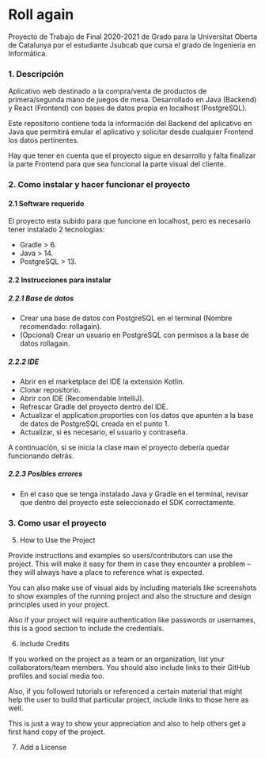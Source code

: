 # Roll again

Proyecto de Trabajo de Final 2020-2021 de Grado para la Universitat Oberta de Catalunya por el estudiante Jsubcab que cursa el grado de Ingenieria en Informática.

### 1. Descripción

Aplicativo web destinado a la compra/venta de productos de primera/segunda mano de juegos de mesa. Desarrollado en Java (Backend) y React (Frontend) con bases de datos propia en localhost (PostgreSQL).

Este repositorio contiene toda la información del Backend del aplicativo en Java que permitirá emular el aplicativo y solicitar desde cualquier Frontend los datos pertinentes.

Hay que tener en cuenta que el proyecto sigue en desarrollo y falta finalizar la parte Frontend para que sea funcional la parte visual del cliente.

### 2. Como instalar y hacer funcionar el proyecto

#### 2.1 Software requerido

El proyecto esta subido para que funcione en localhost, pero es necesario tener instalado 2 tecnologias:

- Gradle > 6.
- Java > 14.
- PostgreSQL > 13.

#### 2.2 Instrucciones para instalar

##### 2.2.1 Base de datos
- Crear una base de datos con PostgreSQL en el terminal (Nombre recomendado: rollagain).
- (Opcional) Crear un usuario en PostgreSQL con permisos a la base de datos rollagain.

##### 2.2.2 IDE
- Abrir en el marketplace del IDE la extensión Kotlin.
- Clonar repositorio.
- Abrir con IDE (Recomendable IntelliJ).
- Refrescar Gradle del proyecto dentro del IDE.
- Actualizar el application.proporties con los datos que apunten a la base de datos de PostgreSQL creada en el punto 1.
- Actualizar, si es necesario, el usuario y contraseña.

A continuación, si se inicia la clase main el proyecto debería quedar funcionando detrás.

##### 2.2.3 Posibles errores

- En el caso que se tenga instalado Java y Gradle en el terminal, revisar que dentro del proyecto este seleccionado el SDK correctamente.


### 3. Como usar el proyecto




5. How to Use the Project

Provide instructions and examples so users/contributors can use the project. This will make it easy for them in case they encounter a problem – they will always have a place to reference what is expected.

You can also make use of visual aids by including materials like screenshots to show examples of the running project and also the structure and design principles used in your project.

Also if your project will require authentication like passwords or usernames, this is a good section to include the credentials.

6. Include Credits

If you worked on the project as a team or an organization, list your collaborators/team members. You should also include links to their GitHub profiles and social media too.

Also, if you followed tutorials or referenced a certain material that might help the user to build that particular project, include links to those here as well.

This is just a way to show your appreciation and also to help others get a first hand copy of the project.

7. Add a License
